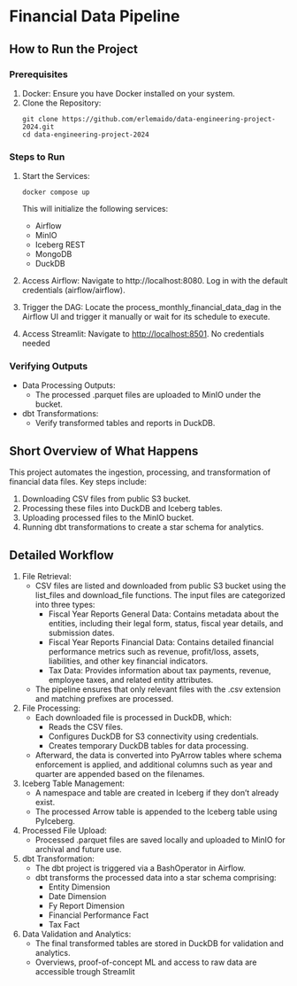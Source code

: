 # Financial Data Pipeline

## How to Run the Project

### Prerequisites

1. Docker: Ensure you have Docker installed on your system.
2. Clone the Repository:
    ```
    git clone https://github.com/erlemaido/data-engineering-project-2024.git
    cd data-engineering-project-2024
    ```

### Steps to Run

1. Start the Services:

   `docker compose up`
   
   This will initialize the following services:

   * Airflow
   * MinIO
   * Iceberg REST
   * MongoDB 
   * DuckDB

2. Access Airflow: Navigate to http://localhost:8080. Log in with the default credentials (airflow/airflow).
3. Trigger the DAG: Locate the process_monthly_financial_data_dag in the Airflow UI and trigger it manually or wait for its schedule to execute.
4. Access Streamlit: Navigate to [http://localhost:8501](http://localhost:8501/). No credentials needed

### Verifying Outputs

* Data Processing Outputs:
  * The processed .parquet files are uploaded to MinIO under the bucket.
* dbt Transformations:
  * Verify transformed tables and reports in DuckDB.

## Short Overview of What Happens

This project automates the ingestion, processing, and transformation of financial data files. Key steps include:

1. Downloading CSV files from public S3 bucket.
2. Processing these files into DuckDB and Iceberg tables.
3. Uploading processed files to the MinIO bucket.
4. Running dbt transformations to create a star schema for analytics.

## Detailed Workflow

1. File Retrieval:
   * CSV files are listed and downloaded from public S3 bucket using the list_files and download_file functions. The input files are categorized into three types:
     * Fiscal Year Reports General Data: Contains metadata about the entities, including their legal form, status, fiscal year details, and submission dates.
     * Fiscal Year Reports Financial Data: Contains detailed financial performance metrics such as revenue, profit/loss, assets, liabilities, and other key financial indicators.
     * Tax Data: Provides information about tax payments, revenue, employee taxes, and related entity attributes.
   * The pipeline ensures that only relevant files with the .csv extension and matching prefixes are processed.
2. File Processing:
   * Each downloaded file is processed in DuckDB, which:
     * Reads the CSV files.
     * Configures DuckDB for S3 connectivity using credentials.
     * Creates temporary DuckDB tables for data processing.
   * Afterward, the data is converted into PyArrow tables where schema enforcement is applied, and additional columns such as year and quarter are appended based on the filenames.
3. Iceberg Table Management:
   * A namespace and table are created in Iceberg if they don’t already exist.
   * The processed Arrow table is appended to the Iceberg table using PyIceberg.
4. Processed File Upload:
   * Processed .parquet files are saved locally and uploaded to MinIO for archival and future use.
5. dbt Transformation:
   * The dbt project is triggered via a BashOperator in Airflow.
   * dbt transforms the processed data into a star schema comprising:
     * Entity Dimension
     * Date Dimension
     * Fy Report Dimension
     * Financial Performance Fact
     * Tax Fact
6. Data Validation and Analytics:
   * The final transformed tables are stored in DuckDB for validation and analytics.
   * Overviews, proof-of-concept ML and access to raw data are accessible trough Streamlit
